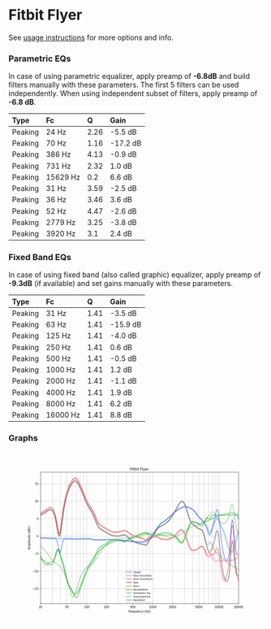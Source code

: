 # Fitbit Flyer
See [usage instructions](https://github.com/jaakkopasanen/AutoEq#usage) for more options and info.

### Parametric EQs
In case of using parametric equalizer, apply preamp of **-6.8dB** and build filters manually
with these parameters. The first 5 filters can be used independently.
When using independent subset of filters, apply preamp of **-6.8 dB**.

| Type    | Fc       |    Q | Gain     |
|:--------|:---------|:-----|:---------|
| Peaking | 24 Hz    | 2.26 | -5.5 dB  |
| Peaking | 70 Hz    | 1.16 | -17.2 dB |
| Peaking | 386 Hz   | 4.13 | -0.9 dB  |
| Peaking | 731 Hz   | 2.32 | 1.0 dB   |
| Peaking | 15629 Hz | 0.2  | 6.6 dB   |
| Peaking | 31 Hz    | 3.59 | -2.5 dB  |
| Peaking | 36 Hz    | 3.46 | 3.6 dB   |
| Peaking | 52 Hz    | 4.47 | -2.6 dB  |
| Peaking | 2779 Hz  | 3.25 | -3.8 dB  |
| Peaking | 3920 Hz  | 3.1  | 2.4 dB   |

### Fixed Band EQs
In case of using fixed band (also called graphic) equalizer, apply preamp of **-9.3dB**
(if available) and set gains manually with these parameters.

| Type    | Fc       |    Q | Gain     |
|:--------|:---------|:-----|:---------|
| Peaking | 31 Hz    | 1.41 | -3.5 dB  |
| Peaking | 63 Hz    | 1.41 | -15.9 dB |
| Peaking | 125 Hz   | 1.41 | -4.0 dB  |
| Peaking | 250 Hz   | 1.41 | 0.6 dB   |
| Peaking | 500 Hz   | 1.41 | -0.5 dB  |
| Peaking | 1000 Hz  | 1.41 | 1.2 dB   |
| Peaking | 2000 Hz  | 1.41 | -1.1 dB  |
| Peaking | 4000 Hz  | 1.41 | 1.9 dB   |
| Peaking | 8000 Hz  | 1.41 | 6.2 dB   |
| Peaking | 16000 Hz | 1.41 | 8.8 dB   |

### Graphs
![](./Fitbit%20Flyer.png)